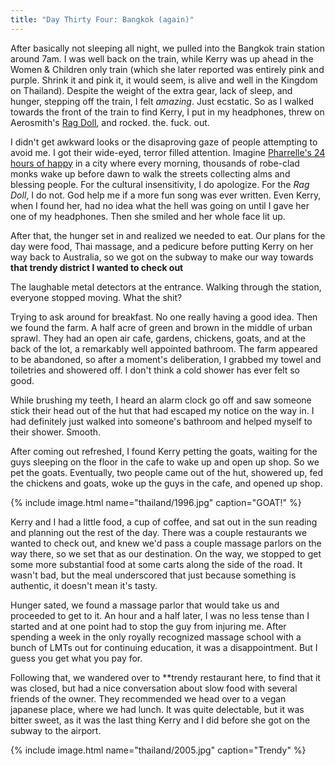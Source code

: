 ```yaml
---
title: "Day Thirty Four: Bangkok (again)"
---
```

After basically not sleeping all night, we pulled into the Bangkok train station around 7am. I was well back on the train, while Kerry was up ahead in the Women & Children only train (which she later reported was entirely pink and purple. Shrink it and pink it, it would seem, is alive and well in the Kingdom on Thailand). Despite the weight of the extra gear, lack of sleep, and hunger, stepping off the train, I felt *amazing*. Just ecstatic. So as I walked towards the front of the train to find Kerry, I put in my headphones, threw on Aerosmith's [Rag Doll](https://www.youtube.com/watch?v=jv2vx57BYi8), and rocked. the. fuck. out.

I didn't get awkward looks or the disaproving gaze of people attempting to avoid me. I got their wide-eyed, terror filled attention. Imagine [Pharrelle's 24 hours of happy](http://24hoursofhappy.com/) in a city where every morning, thousands of robe-clad monks wake up before dawn to walk the streets collecting alms and blessing people. For the cultural insensitivity, I do apologize. For the *Rag Doll*, I do not. God help me if a more fun song was ever written. Even Kerry, when I found her, had no idea what the hell was going on until I gave her one of my headphones. Then she smiled and her whole face lit up.

After that, the hunger set in and realized we needed to eat. Our plans for the day were food, Thai massage, and a pedicure before putting Kerry on her way back to Australia, so we got on the subway to make our way towards **that trendy district I wanted to check out**

The laughable metal detectors at the entrance.
Walking through the station, everyone stopped moving. What the shit?

Trying to ask around for breakfast. No one really having a good idea. Then we found the farm. A half acre of green and brown in the middle of urban sprawl. They had an open air cafe, gardens, chickens, goats, and at the back of the lot, a remarkably well appointed bathroom. The farm appeared to be abandoned, so after a moment's deliberation, I grabbed my towel and toiletries and showered off. I don't think a cold shower has ever felt so good.

While brushing my teeth, I heard an alarm clock go off and saw someone stick their head out of the hut that had escaped my notice on the way in. I had definitely just walked into someone's bathroom and helped myself to their shower. Smooth.

After coming out refreshed, I found Kerry petting the goats, waiting for the guys sleeping on the floor in the cafe to wake up and open up shop. So we pet the goats. Eventually, two people came out of the hut, showered up, fed the chickens and goats, woke up the guys in the cafe, and opened up shop.

{% include image.html name="thailand/1996.jpg" caption="GOAT!" %}

Kerry and I had a little food, a cup of coffee, and sat out in the sun reading and planning out the rest of the day. There was a couple restaurants we wanted to check out, and knew we'd pass a couple massage parlors on the way there, so we set that as our destination. On the way, we stopped to get some more substantial food at some carts along the side of the road. It wasn't bad, but the meal underscored that just because something is authentic, it doesn't mean it's tasty.

Hunger sated, we found a massage parlor that would take us and proceeded to get to it. An hour and a half later, I was no less tense than I started and at one point had to stop the guy from injuring me. After spending a week in the only royally recognized massage school with a bunch of LMTs out for continuing education, it was a disappointment. But I guess you get what you pay for.

Following that, we wandered over to **trendy restaurant here, to find that it was closed, but had a nice conversation about slow food with several friends of the owner. They recommended we head over to a vegan japanese place, where we had lunch. It was quite delectable, but it was bitter sweet, as it was the last thing Kerry and I did before she got on the subway to the airport.

{% include image.html name="thailand/2005.jpg" caption="Trendy" %}
